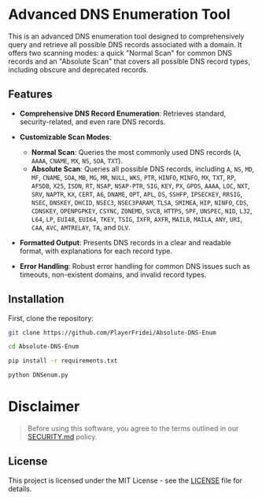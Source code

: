 # Advanced DNS Enumeration Tool

This is an advanced DNS enumeration tool designed to comprehensively query and retrieve all possible DNS records associated with a domain. It offers two scanning modes: a quick "Normal Scan" for common DNS records and an "Absolute Scan" that covers all possible DNS record types, including obscure and deprecated records.

## Features

- **Comprehensive DNS Record Enumeration**: Retrieves standard, security-related, and even rare DNS records.
- **Customizable Scan Modes**:
  - **Normal Scan**: Queries the most commonly used DNS records (`A`, `AAAA`, `CNAME`, `MX`, `NS`, `SOA`, `TXT`).
  - **Absolute Scan**: Queries all possible DNS records, including `A`, `NS`, `MD`, `MF`, `CNAME`, `SOA`, `MB`, `MG`, `MR`, `NULL`, `WKS`, `PTR`, `HINFO`, `MINFO`, `MX`, `TXT`, `RP`, `AFSDB`, `X25`, `ISDN`, `RT`, `NSAP`, `NSAP-PTR`, `SIG`, `KEY`, `PX`, `GPOS`, `AAAA`, `LOC`, `NXT`, `SRV`, `NAPTR`, `KX`, `CERT`, `A6`, `DNAME`, `OPT`, `APL`, `DS`, `SSHFP`, `IPSECKEY`, `RRSIG`, `NSEC`, `DNSKEY`, `DHCID`, `NSEC3`, `NSEC3PARAM`, `TLSA`, `SMIMEA`, `HIP`, `NINFO`, `CDS`, `CDNSKEY`, `OPENPGPKEY`, `CSYNC`, `ZONEMD`, `SVCB`, `HTTPS`, `SPF`, `UNSPEC`, `NID`, `L32`, `L64`, `LP`, `EUI48`, `EUI64`, `TKEY`, `TSIG`, `IXFR`, `AXFR`, `MAILB`, `MAILA`, `ANY`, `URI`, `CAA`, `AVC`, `AMTRELAY`, `TA`, and `DLV`.

- **Formatted Output**: Presents DNS records in a clear and readable format, with explanations for each record type.
- **Error Handling**: Robust error handling for common DNS issues such as timeouts, non-existent domains, and invalid record types.

## Installation

First, clone the repository:

```sh
git clone https://github.com/PlayerFridei/Absolute-DNS-Enum
```

```sh
cd Absolute-DNS-Enum
```

```sh
pip install -r requirements.txt
```

```sh
python DNSenum.py
```

# Disclaimer

> Before using this software, you agree to the terms outlined in our [SECURITY.md](SECURITY.md) policy.

## License

This project is licensed under the MIT License - see the [LICENSE](LICENSE) file for details.